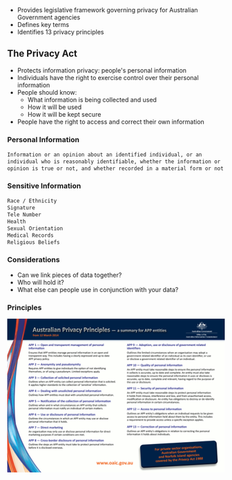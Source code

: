 - Provides legislative framework governing privacy for Australian Government agencies
- Defines key terms
- Identifies 13 privacy principles

## The Privacy Act
- Protects information privacy: people's personal information
- Individuals have the right to exercise control over their personal information
- People should know:
	- What information is being collected and used
	- How it will be used
	- How it will be kept secure
- People have the right to access and correct their own information


### Personal Information

```
Information or an opinion about an identified individual, or an individual who is reasonably identifiable, whether the information or opinion is true or not, and whether recorded in a material form or not
```

### Sensitive Information

```
Race / Ethnicity
Signature
Tele Number
Health
Sexual Orientation
Medical Records
Religious Beliefs
```

### Considerations
- Can we link pieces of data together?
- Who will hold it?
- What else can people use in conjunction with your data?

### Principles

![](Images/australianprivacyprinciples-summary-1.png)

